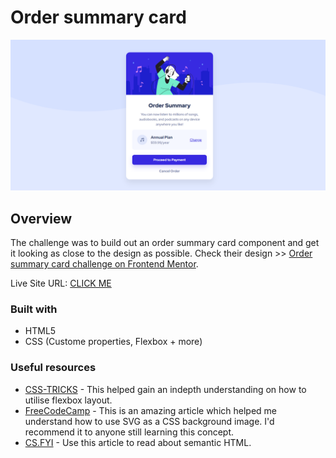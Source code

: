 # Order summary card

![Design preview for the Order summary card coding challenge](./design/desktop-preview.png)

## Overview

The challenge was to build out an order summary card component and get it looking as close to the design as possible. Check their design >> [Order summary card challenge on Frontend Mentor](https://www.frontendmentor.io/challenges/order-summary-component-QlPmajDUj).

Live Site URL: [CLICK ME](https://tp-order-summary-card.netlify.app/)

### Built with

- HTML5
- CSS (Custome properties, Flexbox + more)

### Useful resources

- [CSS-TRICKS](https://css-tricks.com/snippets/css/a-guide-to-flexbox/) - This helped gain an indepth understanding on how to utilise flexbox layout.
- [FreeCodeCamp](https://www.freecodecamp.org/news/use-svg-images-in-css-html/) - This is an amazing article which helped me understand how to use SVG as a CSS background image. I'd recommend it to anyone still learning this concept.
- [CS.FYI](https://cs.fyi/guide/writing-semantic-html) - Use this article to read about semantic HTML.
